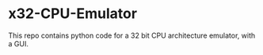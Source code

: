 # x32-CPU-Emulator
This repo contains python code for a 32 bit CPU architecture emulator, with a GUI. 
